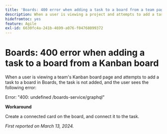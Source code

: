 ```yaml
---
title: 'Boards: 400 error when adding a task to a board from a team page'
description: When a user is viewing a project and attempts to add a task to a board, the task is not added, and the user sees the an error. A workaround is available.
hidefromtoc: yes
feature: Agile
exl-id: 6630fc4a-241b-4699-a076-f04768099372
---
```

# Boards: 400 error when adding a task to a board from a Kanban board

When a user is viewing a team's Kanban board page and attempts to add a task to a board in Boards, the task is not added, and the user sees the following error:

Error: "400: undefined /boards-service/graphql"

**Workaround**

Create a connected card on the board, and connect it to the task.

_First reported on March 13, 2024._
